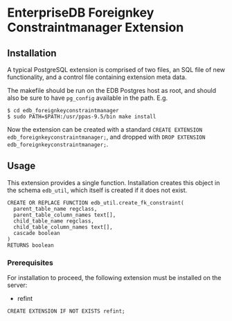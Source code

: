 # EnterpriseDB Foreignkey Constraintmanager Extension

## Installation
A typical PostgreSQL extension is comprised of two files, an SQL file of new functionality, and a control file containing extension meta data. 

The makefile should be run on the EDB Postgres host as root, and should also be sure to have `pg_config` available in the path. E.g.

```
$ cd edb_foreignkeyconstraintmanager
$ sudo PATH=$PATH:/usr/ppas-9.5/bin make install
```

Now the extension can be created with a standard `CREATE EXTENSION edb_foreignkeyconstraintmanager;`, and dropped with `DROP EXTENSION edb_foreignkeyconstraintmanager;`.

## Usage
This extension provides a single function.  Installation creates this object in the schema `edb_util`, which itself is created if it does not exist.

```
CREATE OR REPLACE FUNCTION edb_util.create_fk_constraint(
  parent_table_name regclass, 
  parent_table_column_names text[], 
  child_table_name regclass, 
  child_table_column_names text[], 
  cascade boolean
)
RETURNS boolean
```
 
### Prerequisites
For installation to proceed, the following extension must be installed on the  server:
* refint

```
CREATE EXTENSION IF NOT EXISTS refint;
```

